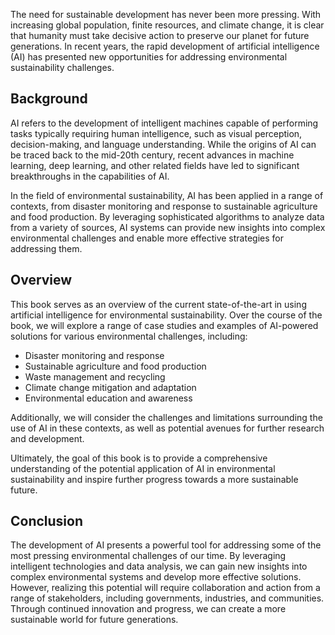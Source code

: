
The need for sustainable development has never been more pressing. With increasing global population, finite resources, and climate change, it is clear that humanity must take decisive action to preserve our planet for future generations. In recent years, the rapid development of artificial intelligence (AI) has presented new opportunities for addressing environmental sustainability challenges.

Background
----------

AI refers to the development of intelligent machines capable of performing tasks typically requiring human intelligence, such as visual perception, decision-making, and language understanding. While the origins of AI can be traced back to the mid-20th century, recent advances in machine learning, deep learning, and other related fields have led to significant breakthroughs in the capabilities of AI.

In the field of environmental sustainability, AI has been applied in a range of contexts, from disaster monitoring and response to sustainable agriculture and food production. By leveraging sophisticated algorithms to analyze data from a variety of sources, AI systems can provide new insights into complex environmental challenges and enable more effective strategies for addressing them.

Overview
--------

This book serves as an overview of the current state-of-the-art in using artificial intelligence for environmental sustainability. Over the course of the book, we will explore a range of case studies and examples of AI-powered solutions for various environmental challenges, including:

* Disaster monitoring and response
* Sustainable agriculture and food production
* Waste management and recycling
* Climate change mitigation and adaptation
* Environmental education and awareness

Additionally, we will consider the challenges and limitations surrounding the use of AI in these contexts, as well as potential avenues for further research and development.

Ultimately, the goal of this book is to provide a comprehensive understanding of the potential application of AI in environmental sustainability and inspire further progress towards a more sustainable future.

Conclusion
----------

The development of AI presents a powerful tool for addressing some of the most pressing environmental challenges of our time. By leveraging intelligent technologies and data analysis, we can gain new insights into complex environmental systems and develop more effective solutions. However, realizing this potential will require collaboration and action from a range of stakeholders, including governments, industries, and communities. Through continued innovation and progress, we can create a more sustainable world for future generations.
